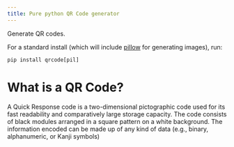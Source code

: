 ```yaml
---
title: Pure python QR Code generator
---
```


Generate QR codes.

For a standard install (which will include
[pillow](https://pypi.python.org/pypi/Pillow) for generating images),
run:

    pip install qrcode[pil]

What is a QR Code?
==================

A Quick Response code is a two-dimensional pictographic code used for
its fast readability and comparatively large storage capacity. The code
consists of black modules arranged in a square pattern on a white
background. The information encoded can be made up of any kind of data
(e.g., binary, alphanumeric, or Kanji symbols)


